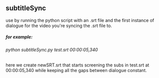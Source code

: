 ## subtitleSync
use by running the python script with an .srt file and the first instance of dialogue for the video you're syncing
the .srt file to.
##### for example:
######    python subtitleSync.py test.srt 00:00:05,340
here we create newSRT.srt that starts screening the subs in test.srt at 00:00:05,340 while keeping all the gaps
between dialogue constant. 

